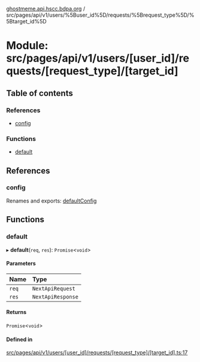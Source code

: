[ghostmeme.api.hscc.bdpa.org][1] /
src/pages/api/v1/users/%5Buser_id%5D/requests/%5Brequest_type%5D/%5Btarget_id%5D

# Module: src/pages/api/v1/users/\[user_id]/requests/\[request_type]/\[target_id]

## Table of contents

### References

- [config][2]

### Functions

- [default][3]

## References

### config

Renames and exports: [defaultConfig][4]

## Functions

### default

▸ **default**(`req`, `res`): `Promise`<`void`>

#### Parameters

| Name  | Type              |
| :---- | :---------------- |
| `req` | `NextApiRequest`  |
| `res` | `NextApiResponse` |

#### Returns

`Promise`<`void`>

#### Defined in

[src/pages/api/v1/users/\[user_id\]/requests/\[request_type\]/\[target_id\].ts:17][5]

[1]: ../README.md
[2]:
  src_pages_api_v1_users__user_id__requests__request_type___target_id_.md#config
[3]:
  src_pages_api_v1_users__user_id__requests__request_type___target_id_.md#default
[4]: src_backend_middleware.md#defaultconfig

[5]:
https://github.com/nhscc/ghostmeme.api.hscc.bdpa.org/blob/1f8d01f/src/pages/api/v1/users/[user_id]/requests/[request_type]/[target_id].ts#L17
